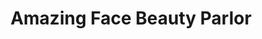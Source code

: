 ---
title: "Amazing Face Beauty Parlor"
url: /shreveport/amazing-face-beauty-parlor/
shop: beauty
---